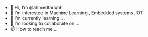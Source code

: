 - 👋 Hi, I’m @ahmedtariqhh
- 👀 I’m interested in Machine Learning , Embedded systems ,IOT
- 🌱 I’m currently learning ...
- 💞️ I’m looking to collaborate on ...
- 📫 How to reach me ...

<!---
ahmedtariqhh/ahmedtariqhh is a ✨ special ✨ repository because its `README.md` (this file) appears on your GitHub profile.
You can click the Preview link to take a look at your changes.
--->
